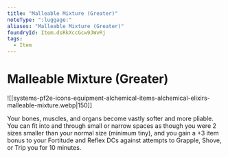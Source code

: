 ```yaml
---
title: "Malleable Mixture (Greater)"
noteType: ":luggage:"
aliases: "Malleable Mixture (Greater)"
foundryId: Item.dsRkXccGcw9JWvRj
tags:
  - Item
---
```


# Malleable Mixture (Greater)
![[systems-pf2e-icons-equipment-alchemical-items-alchemical-elixirs-malleable-mixture.webp|150]]

Your bones, muscles, and organs become vastly softer and more pliable. You can fit into and through small or narrow spaces as though you were 2 sizes smaller than your normal size (minimum tiny), and you gain a +3 item bonus to your Fortitude and Reflex DCs against attempts to Grapple, Shove, or Trip you for 10 minutes.


